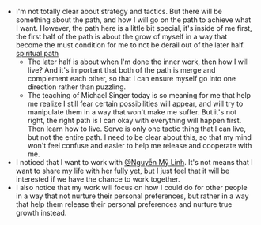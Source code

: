- I'm not totally clear about strategy and tactics. But there will be something about the path, and how I will go on the path to achieve what I want. However, the path here is a little bit special, it's inside of me first, the first half of the path is about the grow of myself in a way that become the must condition for me to not be derail out of the later half. [spiritual path](<spiritual path.md>)
    - The later half is about when I'm done the inner work, then how I will live? And it's important that both of the path is merge and complement each other, so that I can ensure myself go into one direction rather than puzzling.
    - The teaching of Michael Singer today is so meaning for me that help me realize I still fear certain possibilities will appear, and will try to manipulate them in a way that won't make me suffer. But it's not right, the right path is I can okay with everything will happen first. Then learn how to live. Serve is only one tactic thing that I can live, but not the entire path. I need to be clear about this, so that my mind won't feel confuse and easier to help me release and cooperate with me.
- I noticed that I want to work with [@Nguyễn Mỹ Linh](<@Nguyễn Mỹ Linh.md>). It's not means that I want to share my life with her fully yet, but I just feel that it will be interested if we have the chance to work together. 
- I also notice that my work will focus on how I could do for other people in a way that not nurture their personal preferences, but rather in a way that help them release their personal preferences and nurture true growth instead. 
